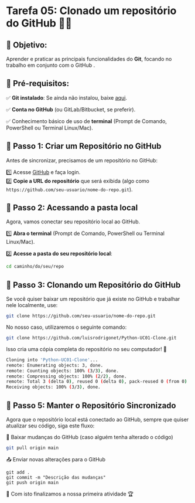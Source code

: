 

# **Tarefa 05: Clonado um repositório do GitHub 🚀🐙**  

## 🎯 **Objetivo**: 
Aprender e praticar as principais funcionalidades do **Git**, focando no trabalho em conjunto com o  GitHub  .  

## 📌 **Pré-requisitos**:  

✅ **Git instalado**: Se ainda não instalou, baixe  [aqui](https://git-scm.com/).

✅ **Conta no GitHub**  (ou GitLab/Bitbucket, se preferir).

✅ Conhecimento básico de uso de  **terminal**  (Prompt de Comando, PowerShell ou Terminal Linux/Mac).

## **🔹 Passo 1: Criar um Repositório no GitHub**

Antes de sincronizar, precisamos de um repositório no GitHub:

1️⃣ Acesse [GitHub](https://github.com/) e faça login.  
2️⃣ **Copie a URL do repositório** que será exibida (algo como `https://github.com/seu-usuario/nome-do-repo.git`).

## **🔹 Passo 2:  Acessando a pasta local**

Agora, vamos conectar seu repositório local ao GitHub.

1️⃣ **Abra o terminal** (Prompt de Comando, PowerShell ou Terminal Linux/Mac).  

2️⃣ **Acesse a pasta do seu repositório local**:

```bash 
cd caminho/do/seu/repo
```

## **🔹 Passo 3: Clonando um Repositório do GitHub**

Se você quiser baixar um repositório que já existe no GitHub e trabalhar nele localmente, use:

```bash 
git clone https://github.com/seu-usuario/nome-do-repo.git
```
No nosso caso, utilizaremos o seguinte comando:

```bash 
git clone https://github.com/luisrodrigonet/Python-UC01-Clone.git
```
Isso cria uma cópia completa do repositório no seu computador! 🚀

```bash 
Cloning into 'Python-UC01-Clone'...
remote: Enumerating objects: 3, done.
remote: Counting objects: 100% (3/3), done.
remote: Compressing objects: 100% (2/2), done.
remote: Total 3 (delta 0), reused 0 (delta 0), pack-reused 0 (from 0)
Receiving objects: 100% (3/3), done.
```

## **🔹 Passo 5: Manter o Repositório Sincronizado**

Agora que o repositório local está conectado ao GitHub, sempre que quiser atualizar seu código, siga este fluxo:

🔄 Baixar mudanças do GitHub (caso alguém tenha alterado o código)

```bash 
git pull origin main
```

📤 Enviar novas alterações para o GitHub

```
git add .  
git commit -m "Descrição das mudanças"  
git push origin main
```
 🧩 Com isto finalizamos a nossa primeira atividade 🏆 
